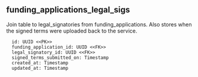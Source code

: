 ## funding_applications_legal_sigs

Join table to legal_signatories from funding_applications.
Also stores when the signed terms were uploaded back to the service.

```
  id: UUID <<PK>>
  funding_application_id: UUID <<FK>>
  legal_signatory_id: UUID <<FK>>
  signed_terms_submitted_on: Timestamp
  created_at: Timestamp
  updated_at: Timestamp
```
